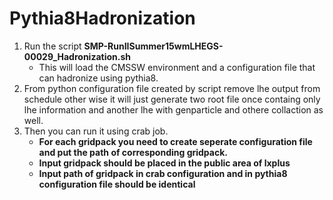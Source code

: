 # Pythia8Hadronization

1. Run the script **SMP-RunIISummer15wmLHEGS-00029_Hadronization.sh**
	* This will load the CMSSW environment and a configuration file that can hadronize using pythia8.
2. From python configuration file created by script remove lhe output from schedule other wise it will just generate two root file once containg only lhe information and another lhe with genparticle and othere collaction as well.
3. Then you can run it using crab job.
	* **For each gridpack you need to create seperate configuration file and put the path of corresponding gridpack.**
	* **Input gridpack should be placed in the public area of lxplus**
	* **Input path of gridpack in crab configuration and in pythia8 configuration file should be identical**
